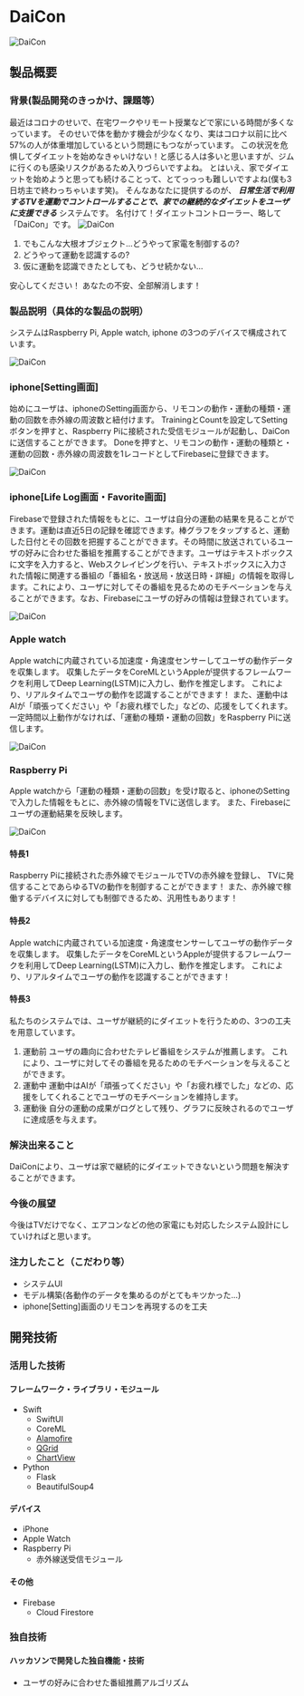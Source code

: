 # DaiCon

![DaiCon](./images/daicon_entire.png)

## 製品概要
### 背景(製品開発のきっかけ、課題等）
最近はコロナのせいで、在宅ワークやリモート授業などで家にいる時間が多くなっています。
そのせいで体を動かす機会が少なくなり、実はコロナ以前に比べ 57%の人が体重増加しているという問題にもつながっています。
この状況を危惧してダイエットを始めなきゃいけない！と感じる人は多いと思いますが、ジムに行くのも感染リスクがあるため入りづらいですよね。
とはいえ、家でダイエットを始めようと思っても続けることって、とてっっっも難しいですよね(僕も3日坊主で終わっちゃいます笑)。
そんなあなたに提供するのが、 ___日常生活で利用するTVを運動でコントロールすることで、家での継続的なダイエットをユーザに支援できる___ システムです。
名付けて！ダイエットコントローラー、略して「DaiCon」です。
![DaiCon](./images/daicon.png)

1. でもこんな大根オブジェクト...どうやって家電を制御するの?
1. どうやって運動を認識するの?
1. 仮に運動を認識できたとしても、どうせ続かない...

安心してください！
あなたの不安、全部解消します！

### 製品説明（具体的な製品の説明）
システムはRaspberry Pi, Apple watch, iphone の3つのデバイスで構成されています。

![DaiCon](./images/system_entire.png)

### iphone[Setting画面]
始めにユーザは、iphoneのSetting画面から、リモコンの動作・運動の種類・運動の回数を赤外線の周波数と紐付けます。
TrainingとCountを設定してSettingボタンを押すと、Raspberry Piに接続された受信モジュールが起動し、DaiConに送信することができます。
Doneを押すと、リモコンの動作・運動の種類と・運動の回数・赤外線の周波数を1レコードとしてFirebaseに登録できます。

![DaiCon](./images/register.png)

### iphone[Life Log画面・Favorite画面]
Firebaseで登録された情報をもとに、ユーザは自分の運動の結果を見ることができます。運動は直近5日の記録を確認できます。棒グラフをタップすると、運動した日付とその回数を把握することができます。その時間に放送されているユーザの好みに合わせた番組を推薦することができます。ユーザはテキストボックスに文字を入力すると、Webスクレイピングを行い、テキストボックスに入力された情報に関連する番組の「番組名・放送局・放送日時・詳細」の情報を取得します。これにより、ユーザに対してその番組を見るためのモチベーションを与えることができます。なお、Firebaseにユーザの好みの情報は登録されています。

![DaiCon](./images/log_favorite.png)

### Apple watch
Apple watchに内蔵されている加速度・角速度センサーしてユーザの動作データを収集します。
収集したデータをCoreMLというAppleが提供するフレームワークを利用してDeep Learning(LSTM)に入力し、動作を推定します。
これにより、リアルタイムでユーザの動作を認識することができます！
また、運動中はAIが「頑張ってください」や「お疲れ様でした」などの、応援をしてくれます。
一定時間以上動作がなければ、「運動の種類・運動の回数」をRaspberry Piに送信します。

![DaiCon](./images/motion.png)

### Raspberry Pi
Apple watchから「運動の種類・運動の回数」を受け取ると、iphoneのSettingで入力した情報をもとに、赤外線の情報をTVに送信します。
また、Firebaseにユーザの運動結果を反映します。

![DaiCon](./images/Raspberry_Pi.png)


#### 特長1
Raspberry Piに接続された赤外線でモジュールでTVの赤外線を登録し、
TVに発信することであらゆるTVの動作を制御することができます！
また、赤外線で稼働するデバイスに対しても制御できるため、汎用性もあります！

#### 特長2
Apple watchに内蔵されている加速度・角速度センサーしてユーザの動作データを収集します。
収集したデータをCoreMLというAppleが提供するフレームワークを利用してDeep Learning(LSTM)に入力し、動作を推定します。
これにより、リアルタイムでユーザの動作を認識することができます！

#### 特長3
私たちのシステムでは、ユーザが継続的にダイエットを行うための、3つの工夫を用意しています。
1. 運動前
ユーザの趣向に合わせたテレビ番組をシステムが推薦します。
これにより、ユーザに対してその番組を見るためのモチベーションを与えることができます。
1. 運動中
運動中はAIが「頑張ってください」や「お疲れ様でした」などの、応援をしてくれることでユーザのモチベーションを維持します。
1. 運動後
自分の運動の成果がログとして残り、グラフに反映されるのでユーザに達成感を与えます。

### 解決出来ること
DaiConにより、ユーザは家で継続的にダイエットできないという問題を解決することができます。

### 今後の展望
今後はTVだけでなく、エアコンなどの他の家電にも対応したシステム設計にしていければと思います。

### 注力したこと（こだわり等）
* システムUI
* モデル構築(各動作のデータを集めるのがとてもキツかった...)
* iphone[Setting]画面のリモコンを再現するのを工夫

## 開発技術
### 活用した技術

#### フレームワーク・ライブラリ・モジュール
* Swift
    * SwiftUI
    * CoreML
    * [Alamofire](https://github.com/Alamofire/Alamofire)
    * [QGrid](https://github.com/Q-Mobile/QGrid)
    * [ChartView](https://github.com/AppPear/ChartView)
* Python
    * Flask
    * BeautifulSoup4

#### デバイス
* iPhone
* Apple Watch
* Raspberry Pi
    * 赤外線送受信モジュール

#### その他
* Firebase
    * Cloud Firestore

### 独自技術
#### ハッカソンで開発した独自機能・技術
* ユーザの好みに合わせた番組推薦アルゴリズム
